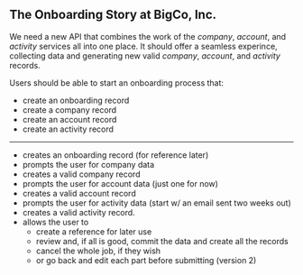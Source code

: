 ## The Onboarding Story at BigCo, Inc.

We need a new API that combines the work of the *company*, *account*, and *activity* services all into one place. It should offer a seamless experince, collecting data and generating new valid *company*, *account*, and *activity* records.

Users should be able to start an onboarding process that:

 * create an onboarding record
 * create a company record
 * create an account record
 * create an activity record
 
 ---
  
 * creates an onboarding record (for reference later)
 * prompts the user for company data
 * creates a valid company record
 * prompts the user for account data (just one for now)
 * creates a valid account record
 * prompts the user for activity data (start w/ an email sent two weeks out)
 * creates a valid activity record.
 * allows the user to 
   * create a reference for later use
   * review and, if all is good, commit the data and create all the records
   * cancel the whole job, if they wish 
   * or go back and edit each part before submitting (version 2)